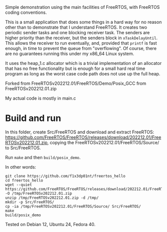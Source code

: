 Simple demonstration using the main facilities of FreeRTOS, with FreeRTOS coding conventions.

This is a small application that does some things in a hard way for no reason other than to demonstrate that I understand FreeRTOS. It creates two periodic sender tasks and one blocking receiver task. The senders are higher priority than the receiver, but the senders block in `xTaskDelayUntil`. This allows the receiver to run eventually, and, provided that `printf` is fast enough, in time to prevent the queue from "overflowing". Of course, there are no guarantees running this under my x86_64 Linux system.

It uses the heap_1.c allocator which is a trivial implementation of an allocator that has no free functionality but is enough for a small hard real time program as long as the worst case code path does not use up the full heap.

Forked from FreeRTOSv202212.01/FreeRTOS/Demo/Posix_GCC from FreeRTOSv202212.01.zip

My actual code is mostly in main.c

Build and run
=============

In this folder, create Src/FreeRTOS and download and extract FreeRTOS: https://github.com/FreeRTOS/FreeRTOS/releases/download/202212.01/FreeRTOSv202212.01.zip, copying the FreeRTOSv202212.01/FreeRTOS/Source/ to Src/FreeRTOS.

Run `make` and then `build/posix_demo`.

In other words:

```
git clone https://github.com/f1x3dp01nt/freertos_hello
cd freertos_hello
wget --quiet https://github.com/FreeRTOS/FreeRTOS/releases/download/202212.01/FreeRTOSv202212.01.zip -O /tmp/FreeRTOSv202212.01.zip
unzip /tmp/FreeRTOSv202212.01.zip -d /tmp/
mkdir -p Src/FreeRTOS/
cp -ia /tmp/FreeRTOSv202212.01/FreeRTOS/Source/ Src/FreeRTOS/
make
build/posix_demo
```

Tested on Debian 12, Ubuntu 24, Fedora 40.
